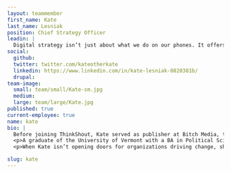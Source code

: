 ```yaml
---
layout: teammember
first_name: Kate
last_name: Lesniak
position: Chief Strategy Officer
leadin: |
  Digital strategy isn’t just about what we do on our phones. It offers us all a million chances to be more than what we already are—it changes us IRL. I love being someone who shapes those opportunities and opens those doors.
social:
  github:
  twitter: twitter.com/kateotherkate
  linkedin: https://www.linkedin.com/in/kate-lesniak-0820381b/
  drupal:
team-image:
  small: team/small/Kate-sm.jpg
  medium:
  large: team/large/Kate.jpg
published: true
current-employee: true
name: kate
bio: |
  Before joining ThinkShout, Kate served as publisher at Bitch Media, the award-winning feminist response to pop culture. While s he was there, she took them from leading the conversation editorially to leading an industry in engagement, financial sustainability, and editorial strategy. Before joining Bitch Media in 2012, she worked as a digital organizer and fundraiser with Democracy for America, Corporate Accountability International, Vermont Freedom to Marry, and the Vermont Democratic Party, among others.
  <p>A graduate of the University of Vermont with a BA in Political Science, Sociology, and English, she also served as team captain for the Women’s Ice Hockey team and scored the first-ever hat trick in the program’s Division I history.
  <p>When Kate isn’t opening doors for organizations driving change, she can be found either cross-country skiing with her dog in the winter, swimming in a body of water in the summer, or coming up with clever portmanteaus.

slug: kate
---
```

